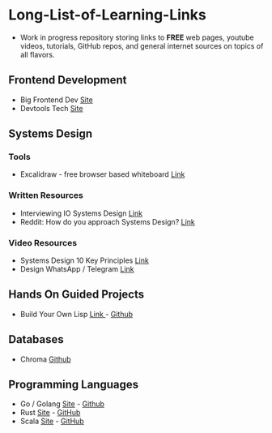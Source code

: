 # Long-List-of-Learning-Links

- Work in progress repository storing links to **FREE** web pages, youtube videos, tutorials, GitHub repos, and general internet sources on topics of all flavors.



## Frontend Development
- Big Frontend Dev [Site
](https://bigfrontend.dev/)
- Devtools Tech [Site
](https://devtools.tech/)

## Systems Design
### Tools 
- Excalidraw - free browser based whiteboard [Link
](https://excalidraw.com/)
### Written Resources 
- Interviewing IO Systems Design [Link](https://interviewing.io/guides/system-design-interview)
- Reddit: How do you approach Systems Design? [Link](https://www.reddit.com/r/ExperiencedDevs/comments/163q1n1/how_do_you_approach_sys_design_interviews_as_the/)

### Video Resources 
- Systems Design 10 Key Principles [Link](https://www.youtube.com/watch?v=8dG0qzNAVXI) 
- Design WhatsApp / Telegram [Link](https://www.youtube.com/watch?v=M6UZ7pVD-rQ)

## Hands On Guided Projects
- Build Your Own Lisp [Link
](https://buildyourownlisp.com/) - [Github](https://github.com/orangeduck/BuildYourOwnLisp) 

## Databases
- Chroma [Github](https://github.com/chroma-core/chroma)

## Programming Languages
- Go / Golang [Site](https://go.dev/) - [Github](https://github.com/golang)
- Rust [Site](https://www.rust-lang.org/) - [GitHub](https://github.com/rust-lang/rust)
- Scala [Site](https://www.scala-lang.org/) - [GitHub](https://github.com/scala)
